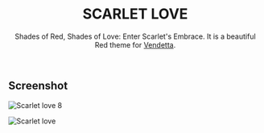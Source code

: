 <h1 align = "center">SCARLET LOVE</h1>

<p align ="center">Shades of Red, Shades of Love: Enter Scarlet's Embrace. 
It is a beautiful Red theme for <a href="https://github.com/vendetta-mod">Vendetta</a>.  </p>

&nbsp;
## Screenshot

![Scarlet love  8](https://github.com/TakiShiwa/Themes/assets/137756384/9e4829a8-8c10-4384-b8ad-d4bcd70e6da2)

![Scarlet love ](https://github.com/TakiShiwa/Themes/assets/137756384/b0f2cae9-9cee-4541-9f02-821683835e9d)


